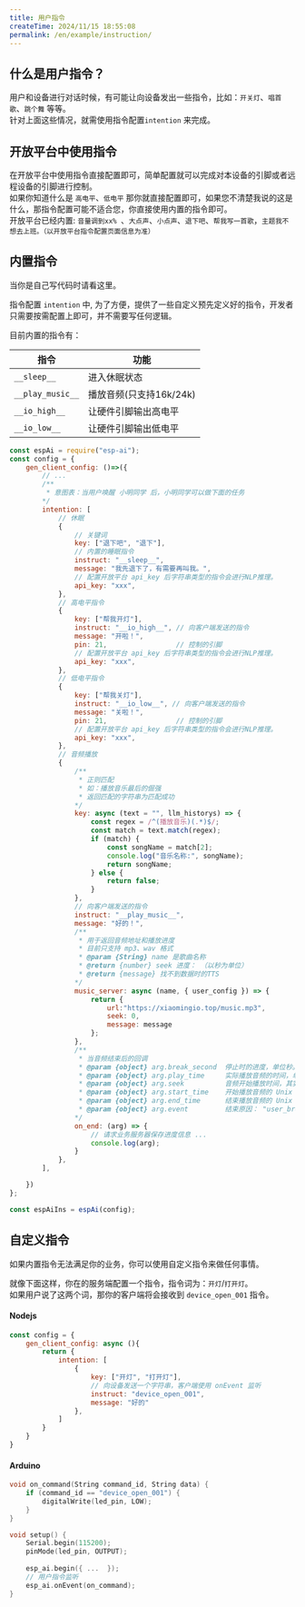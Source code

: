 ```yaml
---
title: 用户指令
createTime: 2024/11/15 18:55:08
permalink: /en/example/instruction/
---
```


## 什么是用户指令？

用户和设备进行对话时候，有可能让向设备发出一些指令，比如：`开关灯`、`唱首歌`、`跳个舞` 等等。   
针对上面这些情况，就需使用指令配置`intention` 来完成。

## 开放平台中使用指令

在开放平台中使用指令直接配置即可，简单配置就可以完成对本设备的引脚或者远程设备的引脚进行控制。  
如果你知道什么是 `高电平`、`低电平` 那你就直接配置即可，如果您不清楚我说的这是什么，那指令配置可能不适合您，你直接使用内置的指令即可。  
开放平台已经内置: `音量调到xx% `、`大点声`、`小点声`、`退下吧`、`帮我写一首歌`，`主题我不想去上班。（以开放平台指令配置页面信息为准）`


##  内置指令

当你是自己写代码时请看这里。

指令配置 `intention` 中, 为了方便，提供了一些自定义预先定义好的指令，开发者只需要按需配置上即可，并不需要写任何逻辑。

目前内置的指令有： 

| 指令             | 功能                    |
| ---------------- | ----------------------- |
| `__sleep__`      | 进入休眠状态            |
| `__play_music__` | 播放音频(只支持16k/24k) |
| `__io_high__`    | 让硬件引脚输出高电平    |
| `__io_low__`     | 让硬件引脚输出低电平    |


```js 
const espAi = require("esp-ai"); 
const config = { 
    gen_client_config: ()=>({ 
        // ...
        /**
         * 意图表：当用户唤醒 小明同学 后，小明同学可以做下面的任务
        */
        intention: [ 
            // 休眠
            {
                // 关键词
                key: ["退下吧", "退下"],
                // 内置的睡眠指令
                instruct: "__sleep__",
                message: "我先退下了，有需要再叫我。",
                // 配置开放平台 api_key 后字符串类型的指令会进行NLP推理。
                api_key: "xxx",
            },
            // 高电平指令
            { 
                key: ["帮我开灯"], 
                instruct: "__io_high__", // 向客户端发送的指令
                message: "开啦！",
                pin: 21,                 // 控制的引脚
                // 配置开放平台 api_key 后字符串类型的指令会进行NLP推理。
                api_key: "xxx",
            },
            // 低电平指令
            { 
                key: ["帮我关灯"], 
                instruct: "__io_low__", // 向客户端发送的指令
                message: "关啦！",
                pin: 21,                 // 控制的引脚
                // 配置开放平台 api_key 后字符串类型的指令会进行NLP推理。
                api_key: "xxx",
            },
            // 音频播放
            {
                /**
                 * 正则匹配
                 * 如：播放音乐最后的倔强  
                 * 返回匹配的字符串为匹配成功
                */
                key: async (text = "", llm_historys) => {
                    const regex = /^(播放音乐)(.*)$/;
                    const match = text.match(regex);
                    if (match) {
                        const songName = match[2];
                        console.log("音乐名称:", songName);
                        return songName;
                    } else {
                        return false;
                    }
                },
                // 向客户端发送的指令
                instruct: "__play_music__",
                message: "好的！",
                /**
                 * 用于返回音频地址和播放进度
                 * 目前只支持 mp3、wav 格式
                 * @param {String} name 是歌曲名称
                 * @return {number} seek 进度： （以秒为单位）
                 * @return {message} 找不到数据时的TTS
                */ 
                music_server: async (name, { user_config }) => { 
                    return {
                        url:"https://xiaomingio.top/music.mp3",
                        seek: 0,
                        message: message
                    };
                },
                /**
                 * 当音频结束后的回调
                 * @param {object} arg.break_second  停止时的进度，单位秒。也就是用户播放了到了多少秒（seek+play_time）
                 * @param {object} arg.play_time     实际播放音频的时间，单位秒。
                 * @param {object} arg.seek          音频开始播放时间，其实也就是 music_server 函数中返回的 seek 值
                 * @param {object} arg.start_time    开始播放音频的 Unix 毫秒数时间戳
                 * @param {object} arg.end_time      结束播放音频的 Unix 毫秒数时间戳
                 * @param {object} arg.event         结束原因： "user_break" 用户打断 | play_end 播放完毕 | foo 未知事件 
                */
                on_end: (arg) => {
                    // 请求业务服务器保存进度信息 ...
                    console.log(arg);
                }
            },
        ],

    })
};

const espAiIns = espAi(config);

```

##  自定义指令
如果内置指令无法满足你的业务，你可以使用自定义指令来做任何事情。

就像下面这样，你在的服务端配置一个指令，指令词为：`开灯`/`打开灯`。     
如果用户说了这两个词，那你的客户端将会接收到 `device_open_001` 指令。

#### Nodejs
```js
const config = {
    gen_client_config: async (){
        return {
            intention: [
                { 
                    key: ["开灯", "打开灯"], 
                    // 向设备发送一个字符串，客户端使用 onEvent 监听
                    instruct: "device_open_001", 
                    message: "好的"
                }, 
            ]
        }
    }
}
```
#### Arduino
```c
void on_command(String command_id, String data) { 
    if (command_id == "device_open_001") { 
        digitalWrite(led_pin, LOW);
    }
}

void setup() {
    Serial.begin(115200);  
    pinMode(led_pin, OUTPUT);   
    
    esp_ai.begin({ ...  });
    // 用户指令监听
    esp_ai.onEvent(on_command);
}
```



